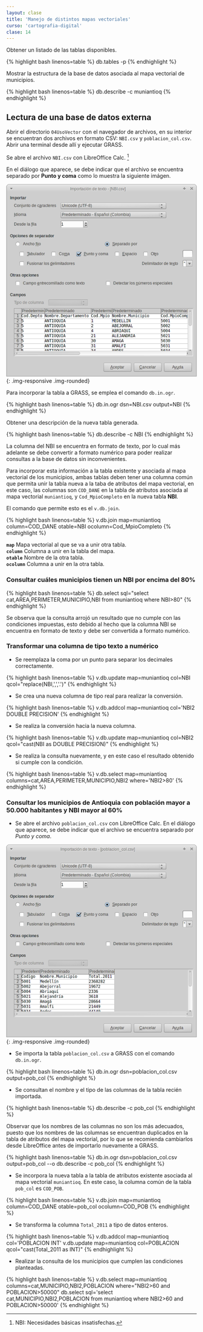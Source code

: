 ```yaml
---
layout: clase
title: 'Manejo de distintos mapas vectoriales'
curso: 'cartografia-digital'
clase: 14
---
```


Obtener un listado de las tablas disponibles.

{% highlight bash linenos=table %}
db.tables -p
{% endhighlight %}

Mostrar la estructura de la base de datos asociada al mapa vectorial de municipios.

{% highlight bash linenos=table %}
db.describe -c muniantioq
{% endhighlight %}

Lectura de una base de datos externa
------------------------------------

Abrir el directorio `04UsoVector` con el navegador de archivos, en su interior se encuentran dos archivos en formato CSV: `NBI.csv` y `poblacion_col.csv`. Abrir una terminal desde allí y ejecutar GRASS.

Se abre el archivo `NBI.csv` con LibreOffice Calc. [^1]

En el diálogo que aparece, se debe indicar que el archivo se encuentra separado por **Punto y coma** como lo muestra la siguiente imágen.

![](/cartografia-digital/images/NBI_import.png){: .img-responsive .img-rounded}

Para incorporar la tabla a GRASS, se emplea el comando `db.in.ogr`.

{% highlight bash linenos=table %}
db.in.ogr dsn=NBI.csv output=NBI
{% endhighlight %}

Obtener una descripción de la nueva tabla generada.

{% highlight bash linenos=table %}
db.describe -c NBI
{% endhighlight %}

La columna del NBI se encuentra en formato de texto, por lo cual más adelante se debe convertir a formato numérico para poder realizar consultas a la base de datos sin inconvenientes.

Para incorporar esta información a la tabla existente y asociada al mapa vectorial de los municipios, ambas tablas deben tener una columna común que permita unir la tabla nueva a la taba de atributos del mapa vectorial, en este caso, las columnas son `COD_DANE` en la tabla de atributos asociada al mapa vectorial `muniantioq`, y `Cod_MpioCompleto` en la nueva tabla **NBI**.

El comando que permite esto es el `v.db.join`.

{% highlight bash linenos=table %}
v.db.join map=muniantioq column=COD_DANE otable=NBI ocolumn=Cod_MpioCompleto
{% endhighlight %}

**`map`** Mapa vectorial al que se va a unir otra tabla.  
**`column`** Columna a unir en la tabla del mapa.  
**`otable`** Nombre de la otra tabla.  
**`ocolumn`** Columna a unir en la otra tabla.  

### Consultar cuáles municipios tienen un NBI por encima del 80%

{% highlight bash linenos=table %}
db.select sql="select cat,AREA,PERIMETER,MUNICIPIO,NBI from muniantioq where NBI>80"
{% endhighlight %}

Se observa que la consulta arrojó un resultado que no cumple con las condiciones impuestas, esto debido al hecho que la columna NBI se encuentra en formato de texto y debe ser convertida a formato numérico.

### Transformar una columna de tipo texto a numérico

- Se reemplaza la coma por un punto para separar los decimales correctamente.

{% highlight bash linenos=table %}
v.db.update map=muniantioq col=NBI qcol="replace(NBI,',','.')"
{% endhighlight %}

- Se crea una nueva columna de tipo real para realizar la conversión.

{% highlight bash linenos=table %}
v.db.addcol map=muniantioq col='NBI2 DOUBLE PRECISION'
{% endhighlight %}

- Se realiza la conversión hacia la nueva columna.

{% highlight bash linenos=table %}
v.db.update map=muniantioq col=NBI2 qcol="cast(NBI as DOUBLE PRECISION)"
{% endhighlight %}

- Se realiza la consulta nuevamente, y en este caso el resultado obtenido si cumple con la condición.

{% highlight bash linenos=table %}
v.db.select map=muniantioq columns=cat,AREA,PERIMETER,MUNICIPIO,NBI2 where='NBI2>80'
{% endhighlight %}

### Consultar los municipios de Antioquia con población mayor a 50.000 habitantes y NBI mayor al 60%

- Se abre el archivo `poblacion_col.csv` con LibreOffice Calc. En el diálogo que aparece, se debe indicar que el archivo se encuentra separado por *Punto y coma*.

![](/cartografia-digital/images/poblacion_col_import.png){: .img-responsive .img-rounded}

- Se importa la tabla `poblacion_col.csv` a GRASS con el comando `db.in.ogr`.

{% highlight bash linenos=table %}
db.in.ogr dsn=poblacion_col.csv output=pob_col
{% endhighlight %}

- Se consultan el nombre y el tipo de las columnas de la tabla recién importada.

{% highlight bash linenos=table %}
db.describe -c pob_col
{% endhighlight %}

Observar que los nombres de las columnas no son los más adecuados, puesto que los nombres de las columnas se encuentran duplicados en la tabla de atributos del mapa vectorial, por lo que se recomienda cambiarlos desde LibreOffice antes de importarlo nuevamente a GRASS.

{% highlight bash linenos=table %}
db.in.ogr dsn=poblacion_col.csv output=pob_col --o
db.describe -c pob_col
{% endhighlight %}

- Se incorpora la nueva tabla a la tabla de atributos existente asociada al mapa vectorial `muniantioq`. En este caso, la columna común de la tabla `pob_col` es `COD_POB`.

{% highlight bash linenos=table %}
v.db.join map=muniantioq column=COD_DANE otable=pob_col ocolumn=COD_POB
{% endhighlight %}

- Se transforma la columna `Total_2011` a tipo de datos enteros.

{% highlight bash linenos=table %}
v.db.addcol map=muniantioq col='POBLACION INT'
v.db.update map=muniantioq col=POBLACION qcol="cast(Total_2011 as INT)"
{% endhighlight %}

- Realizar la consulta de los municipios que cumplen las condiciones planteadas.

{% highlight bash linenos=table %}
v.db.select map=muniantioq columns=cat,MUNICIPIO,NBI2,POBLACION where="NBI2>60 and POBLACION>50000"
db.select sql='select cat,MUNICIPIO,NBI2,POBLACION from muniantioq where NBI2>60 and POBLACION>50000'
{% endhighlight %}

[^1]: NBI: Necesidades básicas insatisfechas.
